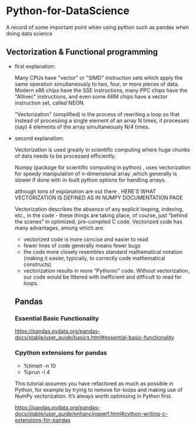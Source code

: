 # Python-for-DataScience
A record of some important point when using python such as pandas when doing data science
## Vectorization & Functional programming
* first explanation:

  Many CPUs have "vector" or "SIMD" instruction sets which apply the same operation simultaneously to two, four, or more pieces of data. Modern x86 chips have the SSE instructions, many PPC chips have the "Altivec" instructions, and even some ARM chips have a vector instruction set, called NEON.

  "Vectorization" (simplified) is the process of rewriting a loop so that instead of processing a single element of an array N times, it processes (say) 4 elements of the array simultaneously N/4 times.

* second explanation:

  Vectorization is used greatly in scientific computing where huge chunks of data needs to be processed efficiently.

  Numpy (package for scientific computing in python) , uses vectorization for speedy manipulation of n-dimensional array ,which generally is slower if done with in-built python options for handling arrays.

  although tons of explanation are out there , HERE'S WHAT VECTORIZATION IS DEFINED AS IN NUMPY DOCUMENTATION PAGE

  Vectorization describes the absence of any explicit looping, indexing, etc., in the code - these things are taking place, of course, just “behind the scenes” in optimized, pre-compiled C code. Vectorized code has many advantages, among which are:

  * vectorized code is more concise and easier to read
  * fewer lines of code generally means fewer bugs
  * the code more closely resembles standard mathematical notation (making it easier, typically, to correctly code mathematical constructs)
  * vectorization results in more “Pythonic” code. Without vectorization, our code would be littered with inefficient and difficult to read for loops.
  
  ## Pandas
  ### Essential Basic Functionality
    https://pandas.pydata.org/pandas-docs/stable/user_guide/basics.html#essential-basic-functionality
  ### Cpython extensions for pandas
  * %timeit -n 10
  * %prun -l 4
  
  This tutorial assumes you have refactored as much as possible in Python, for example by trying to remove for-loops and making use of NumPy vectorization. It’s always worth optimising in Python first.
  
  https://pandas.pydata.org/pandas-docs/stable/user_guide/enhancingperf.html#cython-writing-c-extensions-for-pandas
